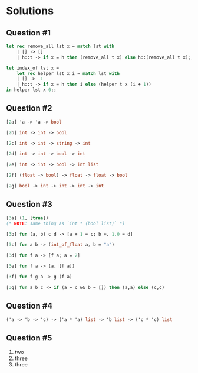 # Solutions

## Question \#1

```ocaml
let rec remove_all lst x = match lst with
    | [] -> []
    | h::t -> if x = h then (remove_all t x) else h::(remove_all t x);;
```

```ocaml
let index_of lst x = 
    let rec helper lst x i = match lst with
    | [] -> -1
    | h::t -> if x = h then i else (helper t x (i + 1)) 
in helper lst x 0;;
```

## Question \#2

```ocaml
[2a] 'a -> 'a -> bool

[2b] int -> int -> bool

[2c] int -> int -> string -> int

[2d] int -> int -> bool -> int

[2e] int -> int -> bool -> int list

[2f] (float -> bool) -> float -> float -> bool

[2g] bool -> int -> int -> int -> int
```

## Question \#3

```ocaml
[3a] (1, [true])
(* NOTE: same thing as `int * (bool list)` *)

[3b] fun (a, b) c d -> [a + 1 = c; b +. 1.0 = d]

[3c] fun a b -> (int_of_float a, b = "a")

[3d] fun f a -> [f a; a = 2]

[3e] fun f a -> (a, [f a])

[3f] fun f g a -> g (f a)

[3g] fun a b c -> if (a = c && b = []) then (a,a) else (c,c)
```

## Question \#4

```ocaml
('a -> 'b -> 'c) -> ('a * 'a) list -> 'b list -> ('c * 'c) list
```

## Question \#5

1. two
2. three
3. three
